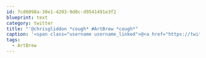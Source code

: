 ```yaml
---
id: 7cd6098a-30e1-4203-9d8c-d9541491e3f2
blueprint: text
category: twitter
title: "'@chrisgliddon *cough* #ArtBrew *cough*"
caption: '<span class="username username_linked">@<a href="https://twitter.com/chrisgliddon" title="Chris Gliddon 🐯">chrisgliddon</a></span> *cough* <span class="hashtag hashtag_local">#<a href="http://tweettemp.darylchymko.ca/?tag=artbrew">ArtBrew</a> *cough*'
tags:
  - ArtBrew
---
```

